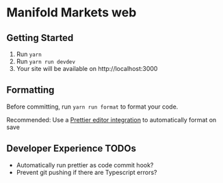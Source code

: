 # Manifold Markets web

## Getting Started

1. Run `yarn`
2. Run `yarn run devdev`
3. Your site will be available on http://localhost:3000

## Formatting

Before committing, run `yarn run format` to format your code.

Recommended: Use a [Prettier editor integration](https://prettier.io/docs/en/editors.html) to automatically format on save

## Developer Experience TODOs

- Automatically run prettier as code commit hook?
- Prevent git pushing if there are Typescript errors?
